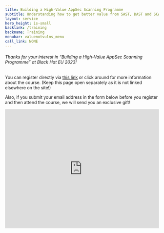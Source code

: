 ```yaml
---
title: Building a High-Value AppSec Scanning Programme
subtitle: Understanding how to get better value from SAST, DAST and SCA tools.
layout: service
hero_height: is-small
backlink: /training
backname: Training
menubar: valuenotvulns_menu
call_link: NONE
---
```


###### Thanks for your interest in “Building a High-Value AppSec Scanning Programme” at Black Hat EU 2023! 

You can register directly via [this link](https://www.blackhat.com/eu-23/training/schedule/index.html#building-a-high-value-appsec-scanning-programme-sca-sast-dast-and-more-virtual-33767) or click around for more information about the course. (Keep this page open separately as it is not linked elsewhere on the site!)

Also, if you submit your email address in the form below before you register and then attend the course, we will send you an exclusive gift!

<iframe scrolling="no" width="750px" height="390px" src="https://forms.office.com/Pages/ResponsePage.aspx?id=cRoiiPFjO02bvb320DZszAO9NGOU1VxFiFNicVg9yJdUNVlYUUFFNVVIRFFQT1JSSzMwNDRaNk9GQy4u&embed=true" frameborder="0" marginwidth="0" marginheight="0" style="overflow:hidden; border: none; max-width:100%; max-height:100vh" allowfullscreen webkitallowfullscreen mozallowfullscreen msallowfullscreen> </iframe>